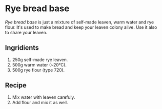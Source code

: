 # Rye bread base
*Rye bread base* is just a mixture of self-made leaven, warm water and rye flour. It's used to make bread and keep your leaven colony alive. Use it also to share your leaven.

## Ingridients 
1. 250g self-made rye leaven.
2. 500g warm water (~20°C).
3. 500g rye flour (type 720).

## Recipe
1. Mix water with leaven carefuly.
2. Add flour and mix it as well.
